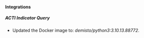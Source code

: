 #### Integrations
##### ACTI Indicator Query
- Updated the Docker image to: *demisto/python3:3.10.13.88772*.
